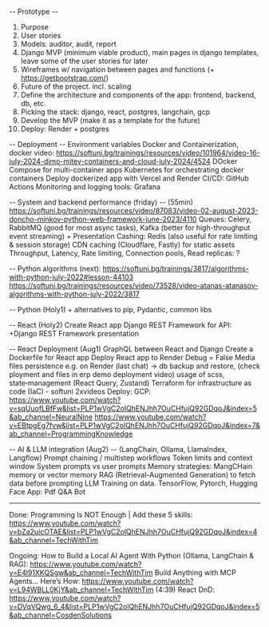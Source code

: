 -- Prototype --
1. Purpose
2. User stories
3. Models: auditor, audit, report
4. Django MVP (minimum viable product), main pages in django templates, leave some of the user stories for later
5. Wireframes w/ navigation between pages and functions (+ https://getbootstrap.com/)
6. Future of the project. incl. scaling
7. Define the architecture and components of the app: frontend, backend, db, etc.
8. Picking the stack: django, react, postgres, langchain, gcp
9. Develop the MVP (make it as a template for the future)
10. Deploy: Render + postgres


-- Deployment --
Environment variables
Docker and Containerization, docker video: https://softuni.bg/trainings/resources/video/101964/video-16-july-2024-dimo-mitev-containers-and-cloud-july-2024/4524
DOcker Compose for multi-container apps
Kubernetes for orchestrating docker containers
Deploy dockerized app with Vercel and Render
CI/CD: GitHub Actions
Monitoring and logging tools: Grafana


-- System and backend performance (friday) --
(55min) https://softuni.bg/trainings/resources/video/87083/video-02-august-2023-doncho-minkov-python-web-framework-june-2023/4110
Queues: Celery, RabbitMQ (good for most async tasks), Kafka (better for high-throughput event streaming) + Presentation
Cashing: Redis (also useful for rate limiting & session storage)
CDN caching (Cloudflare, Fastly) for static assets
Throughput, Latency, Rate limiting, Connection pools, Read replicas: ?


-- Python algorithms (next):
https://softuni.bg/trainings/3817/algorithms-with-python-july-2022#lesson-44103
https://softuni.bg/trainings/resources/video/73528/video-atanas-atanasov-algorithms-with-python-july-2022/3817


-- Python (Holy1) + alternatives to pip, Pydantic, common libs


-- React (Holy2)
Create React app
Django REST Framework for API: +Django REST Framework presentation


-- React Deployment (Aug1)
GraphQL between React and Django
Create a Dockerfile for React app
Deploy React app to Render
Debug = False
Media files persistence e.g. on Render (last chat) -> db backup and restore, (check ployment and files in erp demo deployment video)
usage of scss, state‑management (React Query, Zustand)
Terraform for infrastructure as code (IaC) - softuni 2xvideos
Deploy: GCP: 
https://www.youtube.com/watch?v=sqUuofLBfFw&list=PLP1wVgC2olQhENJhh7OuCHfujQ92GDqoJ&index=5&ab_channel=NeuralNine
https://www.youtube.com/watch?v=EBtpgEg7fvw&list=PLP1wVgC2olQhENJhh7OuCHfujQ92GDqoJ&index=7&ab_channel=ProgrammingKnowledge


-- AI & LLM integration (Aug2) --  (LangChain, Ollama, LlamaIndex, Langflow)
Prompt chaining / multistep workflows
Token limits and context window
System prompts vs user prompts
Memory strategies: MangCHain memory or vector memory
RAG (Retrieval-Augmented Generation) to fetch data before prompting
LLM Training on data. TensorFlow, Pytorch, Hugging Face
App: Pdf Q&A Bot


-------------------------------------------------------------------------
Done:
Programming Is NOT Enough | Add these 5 skills: https://www.youtube.com/watch?v=bZa2uicOTAE&list=PLP1wVgC2olQhENJhh7OuCHfujQ92GDqoJ&index=4&ab_channel=TechWithTim

Ongoing:
How to Build a Local AI Agent With Python (Ollama, LangChain & RAG): https://www.youtube.com/watch?v=E4l91XKQSgw&ab_channel=TechWithTim
Build Anything with MCP Agents… Here’s How: https://www.youtube.com/watch?v=L94WBLL0KjY&ab_channel=TechWithTim (4:39)
React DnD: https://www.youtube.com/watch?v=DVqVQwg_6_4&list=PLP1wVgC2olQhENJhh7OuCHfujQ92GDqoJ&index=5&ab_channel=CosdenSolutions


